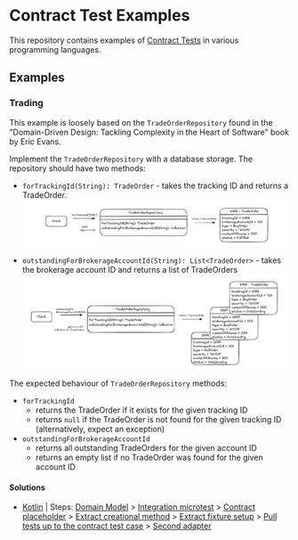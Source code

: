 # Contract Test Examples

This repository contains examples of [Contract Tests](https://zalas.pl/collaboration-and-contract-tests/)
in various programming languages.

## Examples

### Trading

This example is loosely based on the `TradeOrderRepository` found in the "Domain-Driven Design: Tackling Complexity in the Heart of Software"
book by Eric Evans.

Implement the `TradeOrderRepository` with a database storage. The repository should have two methods:

* `forTrackingId(String): TradeOrder` - takes the tracking ID and returns a TradeOrder.
  ![forTrackingId](docs/images/trading/trade-order-repository-1.png)

* `outstandingForBrokerageAccountId(String): List<TradeOrder>` - takes the brokerage account ID and returns a list of TradeOrders
  ![outstandingForBrokerageAccountId](docs/images/trading/trade-order-repository-2.png)

The expected behaviour of `TradeOrderRepository` methods:
* `forTrackingId`
  * returns the TradeOrder if it exists for the given tracking ID
  * returns `null` if the TradeOrder is not found for the given tracking ID (alternatively, expect an exception)
* `outstandingForBrokerageAccountId`
  * returns all outstanding TradeOrders for the given account ID
  * returns an empty list if no TradeOrder was found for the given account ID

<!-- diagrams: https://excalidraw.com/#json=BO8BXplvlraagR_1XPHqN,kpyw34vOoCd64QOgC71_sQ -->

#### Solutions

- [Kotlin](https://github.com/jakzal/contract-test-examples/tree/main/kotlin/trading) | Steps: [Domain Model](https://github.com/jakzal/contract-test-examples/commit/a280090fc8e08c46450be5197f73f5841516880b) > [Integration microtest](https://github.com/jakzal/contract-test-examples/commit/4697ac952b3b679beacf215bf2ed4a45f5baeeb3) > [Contract placeholder](https://github.com/jakzal/contract-test-examples/commit/d4354cd93cb7f07ef4adf06aa5d1bf3056d74a8a) > [Extract creational method](https://github.com/jakzal/contract-test-examples/commit/f9f7092f39b41f787d9ca2a2f2e26a926d7b55f5) > [Extract fixture setup](https://github.com/jakzal/contract-test-examples/commit/7f7fc92cccc79b1fef11cd55692632a5c1aac7b6) > [Pull tests up to the contract test case](https://github.com/jakzal/contract-test-examples/commit/6fa77f300369aa850a35b98550fa9b2bd6e3d1a1) > [Second adapter](https://github.com/jakzal/contract-test-examples/commit/5358e696f7a84803be0633161cc47e4d0f9a6062)
